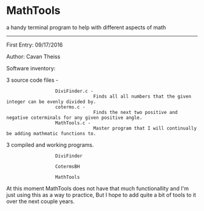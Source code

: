 # MathTools
a handy terminal program to help with different aspects of math
***************************************************************

First Entry: 09/17/2016

Author: Cavan Theiss

Software inventory:

3 source code files -

                      DiviFinder.c -
                                    Finds all all numbers that the given integer can be evenly divided by.
                      coterms.c -
                                    Finds the next two positive and negative coterminals for any given positive angle.
                      MathTools.c -
                                    Master program that I will continually be adding mathmatic functions to.
3 compiled and working programs.

                      DiviFinder
                      
                      CotermsBH
                      
                      MathTools

At this moment MathTools does not have that much functionallity and I'm just using this as a way to practice, But I hope to add
quite a bit of tools to it over the next couple years.
